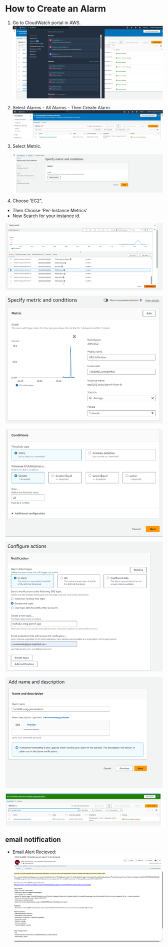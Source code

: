 # How to Create an Alarm

1. Go to CloudWatch portal in AWS.<br>
  ![cloudwatch](<Screenshots/Screenshot 2024-01-08 111459.png>)

2. Select Alarms - All Alarms - Then Create Alarm.<br> 
  ![Alarms](<Screenshots/Screenshot 2024-01-08 111551.png>)

3. Select Metric.<br>  
  ![Metric](<Screenshots/Screenshot 2024-01-08 114858.png>)

4. Choose 'EC2",<br>
  - Then Choose 'Per-Instance Metrics'<br>
  - Now Search for your instance id.<br>


![Alt text](<Screenshots/Screenshot 2024-01-08 115437.png>)

![Alt text](<Screenshots/Screenshot 2024-01-08 115518.png>)

![Alt text](<Screenshots/Screenshot 2024-01-08 115552.png>)

![Alt text](<Screenshots/Screenshot 2024-01-08 115728.png>)

![Alt text](<Screenshots/Screenshot 2024-01-08 115959.png>)

![Alt text](<Screenshots/Screenshot 2024-01-08 120219.png>)




## email notification
- Email Alert Recieved:
  ![Email Alert](<Screenshots/Screenshot 2024-01-08 114103.png>)

